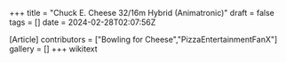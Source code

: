 +++
title = "Chuck E. Cheese 32/16m Hybrid (Animatronic)"
draft = false
tags = []
date = 2024-02-28T02:07:56Z

[Article]
contributors = ["Bowling for Cheese","PizzaEntertainmentFanX"]
gallery = []
+++
wikitext